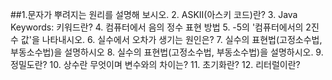 ##1.문자가 뿌려지는 원리를 설명해 보시오.
2. ASKII(아스키 코드)란?
3. Java Keywords: 키워드란?
4. 컴퓨터에서 음의 정수 표현 방법
5. -5의 '컴퓨터에서의 2진수 값'을 나타내시오.
6. 실수에서 오차가 생기는 원인은?
7. 실수의 표현법(고정소수법, 부동소수법)을 설명하시오
8. 실수의 표현법(고정소수법, 부동소수법)을 설명하시오.
9. 정밀도란?
10. 상수란 무엇이며 변수와의 차이는?
11. 초기화란?
12. 리터럴이란?